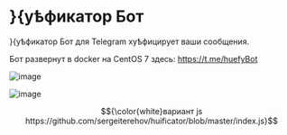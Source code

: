 # }{у́ѣфикатор Бот
}{у́ѣфикатор Бот для Telegram ху́ѣфицирует ваши сообщения.

Бот развернут в docker на CentOS 7 здесь: https://t.me/huefyBot

![image](https://user-images.githubusercontent.com/63075175/220776041-4bceb6ee-59c0-42b3-8fa6-2127823388c0.png)

![image](https://user-images.githubusercontent.com/63075175/220776320-a056882c-ad32-4c85-893f-b22d1688ca00.png)





$${\color{white}вариант js https://github.com/sergeiterehov/huificator/blob/master/index.js}$$
